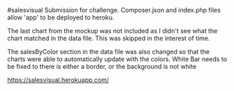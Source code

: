 #salesvisual
Submission for challenge. Composer.json and index.php files allow 'app' to be deployed to heroku. 

The last chart from the mockup was not included as I didn't see what the chart matched in the data file. This was skipped in the interest of time.

The salesByColor section in the data file was also changed so that the charts were able to automatically update with the colors. White Bar needs to be fixed to there is either a border, or the background is not white

https://salesvisual.herokuapp.com/